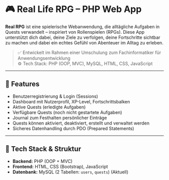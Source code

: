 # 🎮 Real Life RPG – PHP Web App

**Real RPG** ist eine spielerische Webanwendung, die alltägliche Aufgaben in Quests verwandelt – 
inspiriert von Rollenspielen (RPGs). Diese App unterstützt dich dabei, deine Ziele zu verfolgen, 
deine Fortschritte sichtbar zu machen und dabei ein echtes Gefühl von Abenteuer im Alltag zu erleben.

> ✅ Entwickelt im Rahmen einer Umschulung zum Fachinformatiker für Anwendungsentwicklung  
> ⚙️ Tech Stack: PHP (OOP, MVC), MySQL, HTML, CSS, JavaScript

---

## 🚀 Features

- Benutzerregistrierung & Login (Sessions)
- Dashboard mit Nutzerprofil, XP-Level, Fortschrittsbalken
- Aktive Quests (erledigte Aufgaben)
- Verfügbare Quests (noch nicht gestartete Aufgaben)
- Journal zum Festhalten persönlicher Einträge
- Quests können aktiviert, deaktiviert, erstellt und verwaltet werden
- Sicheres Datenhandling durch PDO (Prepared Statements)

---

## 🧠 Tech Stack & Struktur

- **Backend:** PHP (OOP + MVC)
- **Frontend:** HTML, CSS (Bootstrap), JavaScript
- **Datenbank:** MySQL (2 Tabellen: `users`, `quests`) (Aktuell)

